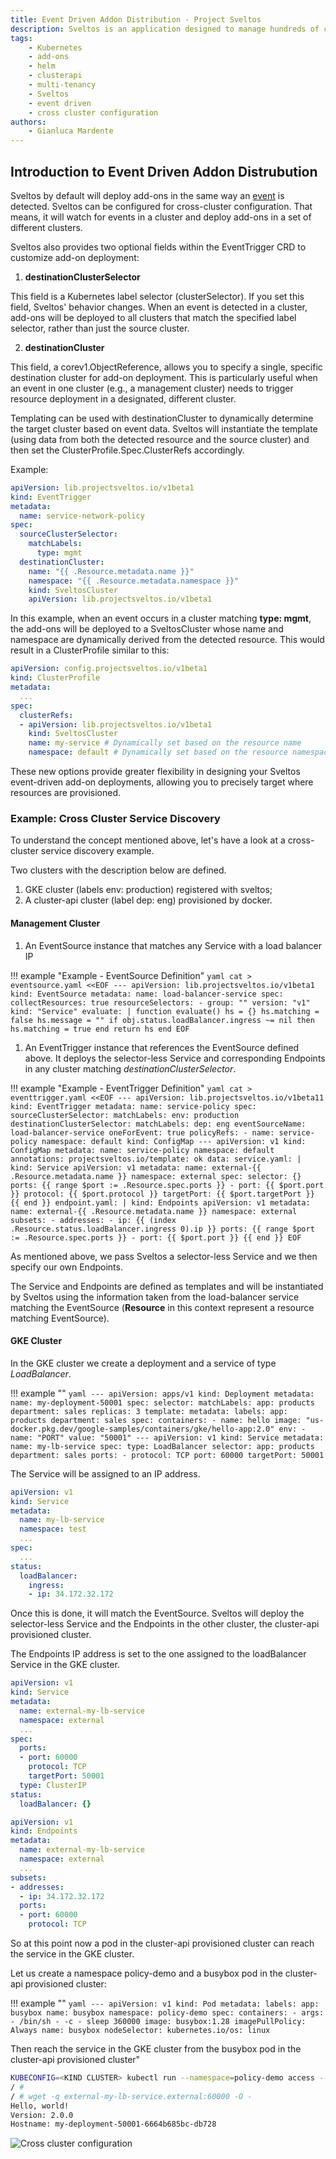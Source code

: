 ```yaml
---
title: Event Driven Addon Distribution - Project Sveltos
description: Sveltos is an application designed to manage hundreds of clusters by providing declarative APIs to deploy Kubernetes add-ons across multiple clusters.
tags:
    - Kubernetes
    - add-ons
    - helm
    - clusterapi
    - multi-tenancy
    - Sveltos
    - event driven
    - cross cluster configuration
authors:
    - Gianluca Mardente
---
```


## Introduction to Event Driven Addon Distrubution

Sveltos by default will deploy add-ons in the same way an [event](../addon_event_deployment.md) is detected.
Sveltos can be configured for cross-cluster configuration. That means, it will watch for events in a cluster and deploy add-ons in a set of different clusters.

Sveltos also provides two optional fields within the EventTrigger CRD to customize add-on deployment:

1. **destinationClusterSelector**

This field is a Kubernetes label selector (clusterSelector). If you set this field, Sveltos' behavior changes. When an event is detected in a cluster, add-ons will be deployed to all clusters that match the specified label selector, rather than just the source cluster.

2. **destinationCluster**

This field, a corev1.ObjectReference, allows you to specify a single, specific destination cluster for add-on deployment. This is particularly useful when an event in one cluster (e.g., a management cluster) needs to trigger resource deployment in a designated, different cluster.

Templating can be used with destinationCluster to dynamically determine the target cluster based on event data. Sveltos will instantiate the template (using data from both the detected resource and the source cluster) and then set the ClusterProfile.Spec.ClusterRefs accordingly.

Example:

```yaml
apiVersion: lib.projectsveltos.io/v1beta1
kind: EventTrigger
metadata:
  name: service-network-policy
spec:
  sourceClusterSelector:
    matchLabels:
      type: mgmt
  destinationCluster:
    name: "{{ .Resource.metadata.name }}"
    namespace: "{{ .Resource.metadata.namespace }}"
    kind: SveltosCluster
    apiVersion: lib.projectsveltos.io/v1beta1
```

In this example, when an event occurs in a cluster matching __type: mgmt__, the add-ons will be deployed to a SveltosCluster whose name and namespace are dynamically derived from the detected resource. This would result in a ClusterProfile similar to this:

```yaml
apiVersion: config.projectsveltos.io/v1beta1
kind: ClusterProfile
metadata:
  ...
spec:
  clusterRefs:
  - apiVersion: lib.projectsveltos.io/v1beta1
    kind: SveltosCluster
    name: my-service # Dynamically set based on the resource name
    namespace: default # Dynamically set based on the resource namespace
```

These new options provide greater flexibility in designing your Sveltos event-driven add-on deployments, allowing you to precisely target where resources are provisioned.

### Example: Cross Cluster Service Discovery

To understand the concept mentioned above, let's have a look at a cross-cluster service discovery example.

Two clusters with the description below are defined.

1. GKE cluster (labels env: production) registered with sveltos;
1. A cluster-api cluster (label dep: eng) provisioned by docker.

#### Management Cluster

1. An EventSource instance that matches any Service with a load balancer IP

!!! example "Example - EventSource Definition"
    ```yaml
    cat > eventsource.yaml <<EOF
    ---
    apiVersion: lib.projectsveltos.io/v1beta1
    kind: EventSource
    metadata:
      name: load-balancer-service
    spec:
      collectResources: true
      resourceSelectors:
      - group: ""
        version: "v1"
        kind: "Service"
      evaluate: |
        function evaluate()
          hs = {}
          hs.matching = false
          hs.message = ""
          if obj.status.loadBalancer.ingress ~= nil then
            hs.matching = true
          end
          return hs
        end
    EOF
    ```
1. An EventTrigger instance that references the EventSource defined above. It deploys the selector-less Service and corresponding Endpoints in any cluster matching _destinationClusterSelector_.

!!! example "Example - EventTrigger Definition"
    ```yaml
    cat > eventtrigger.yaml <<EOF
    ---
    apiVersion: lib.projectsveltos.io/v1beta11
    kind: EventTrigger
    metadata:
      name: service-policy
    spec:
      sourceClusterSelector:
        matchLabels:
          env: production
      destinationClusterSelector:
        matchLabels:
          dep: eng
      eventSourceName: load-balancer-service
      oneForEvent: true
      policyRefs:
      - name: service-policy
        namespace: default
        kind: ConfigMap
    ---
    apiVersion: v1
    kind: ConfigMap
    metadata:
      name: service-policy
      namespace: default
      annotations:
        projectsveltos.io/template: ok
    data:
      service.yaml: |
        kind: Service
        apiVersion: v1
        metadata:
          name: external-{{ .Resource.metadata.name }}
          namespace: external
        spec:
          selector: {}
          ports:
            {{ range $port := .Resource.spec.ports }}
            - port: {{ $port.port }}
              protocol: {{ $port.protocol }}
              targetPort: {{ $port.targetPort }}
            {{ end }}
      endpoint.yaml: |
        kind: Endpoints
        apiVersion: v1
        metadata:
          name: external-{{ .Resource.metadata.name }}
          namespace: external
        subsets:
        - addresses:
          - ip: {{ (index .Resource.status.loadBalancer.ingress 0).ip }}
          ports:
            {{ range $port := .Resource.spec.ports }}
            - port: {{ $port.port }}
            {{ end }}
    EOF
    ```

As mentioned above, we pass Sveltos a selector-less Service and we then specify our own Endpoints.

The Service and Endpoints are defined as templates and will be instantiated by Sveltos using the information taken from the load-balancer service matching the EventSource (__Resource__ in this context represent a resource matching EventSource).

#### GKE Cluster

In the GKE cluster we create a deployment and a service of type *LoadBalancer*.

!!! example ""
    ```yaml
    ---
    apiVersion: apps/v1
    kind: Deployment
    metadata:
      name: my-deployment-50001
    spec:
      selector:
        matchLabels:
          app: products
          department: sales
      replicas: 3
      template:
        metadata:
          labels:
            app: products
            department: sales
        spec:
          containers:
          - name: hello
            image: "us-docker.pkg.dev/google-samples/containers/gke/hello-app:2.0"
            env:
            - name: "PORT"
              value: "50001"
    ---
    apiVersion: v1
    kind: Service
    metadata:
      name: my-lb-service
    spec:
      type: LoadBalancer
      selector:
        app: products
        department: sales
      ports:
      - protocol: TCP
        port: 60000
        targetPort: 50001
    ```

The Service will be assigned to an IP address.

```yaml
apiVersion: v1
kind: Service
metadata:
  name: my-lb-service
  namespace: test
  ...
spec:
  ...
status:
  loadBalancer:
    ingress:
    - ip: 34.172.32.172
```

Once this is done, it will match the EventSource. Sveltos will deploy the selector-less Service and the Endpoints in the other cluster, the cluster-api provisioned cluster.

The Endpoints IP address is set to the one assigned to the loadBalancer Service in the GKE cluster.

```yaml
apiVersion: v1
kind: Service
metadata:
  name: external-my-lb-service
  namespace: external
  ...
spec:
  ports:
  - port: 60000
    protocol: TCP
    targetPort: 50001
  type: ClusterIP
status:
  loadBalancer: {}
```

```yaml
apiVersion: v1
kind: Endpoints
metadata:
  name: external-my-lb-service
  namespace: external
  ...
subsets:
- addresses:
  - ip: 34.172.32.172
  ports:
  - port: 60000
    protocol: TCP
```

So at this point now a pod in the cluster-api provisioned cluster can reach the service in the GKE cluster.

Let us create a namespace policy-demo and a busybox pod in the cluster-api provisioned cluster:

!!! example ""
    ```yaml
    ---
    apiVersion: v1
    kind: Pod
    metadata:
      labels:
        app: busybox
      name: busybox
      namespace: policy-demo
    spec:
      containers:
      - args:
        - /bin/sh
        - -c
        - sleep 360000
        image: busybox:1.28
        imagePullPolicy: Always
        name: busybox
      nodeSelector:
        kubernetes.io/os: linux
    ```

Then reach the service in the GKE cluster from the busybox pod in the cluster-api provisioned cluster"

```bash
KUBECONFIG=<KIND CLUSTER> kubectl run --namespace=policy-demo access --rm -ti --image busybox /bin/sh
/ #
/ # wget -q external-my-lb-service.external:60000 -O -
Hello, world!
Version: 2.0.0
Hostname: my-deployment-50001-6664b685bc-db728
```

![Cross cluster configuration](../../assets/event_based_cross_cluster.gif)
